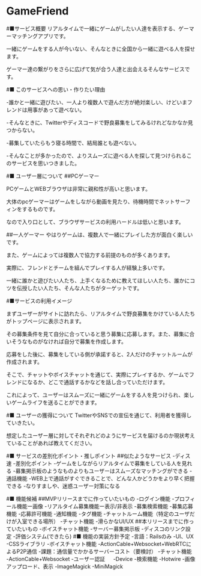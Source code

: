 # GameFriend
#■サービス概要
リアルタイムで一緒にゲームがしたい人達を表示する、ゲーマーマッチングアプリです。

一緒にゲームをする人が今いない、そんなときに全国から一緒に遊べる人を探せます。

ゲーマー達の繋がりをさらに広げて気が合う人達と出会えるそんなサービスです。

#■ このサービスへの思い・作りたい理由

-誰かと一緒に遊びたい、一人より複数人で遊んだ方が絶対楽しい、けどいまフレンドは用事があって遊べない。

-そんなときに、Twitterやディスコードで野良募集をしてみるけれどなかなか見つからない。

-募集していたらもう寝る時間で、結局誰とも遊べない。

-そんなことが多かったので、よりスムーズに遊べる人を探して見つけられるこのサービスを思いつきました。


#■ ユーザー層について
##PCゲーマー

PCゲームとWEBブラウザは非常に親和性が高いと思います。

大体のpcゲーマーはゲームをしながら動画を見たり、待機時間でネットサーフィンをするものです。

なので入り口として、ブラウザサービスの利用ハードルは低いと思います。

##一人ゲーマー
やはりゲームは、複数人で一緒にプレイした方が面白く楽しいです。

また、ゲームによっては複数人で協力する前提のものが多くあります。

実際に、フレンドとチームを組んでプレイする人が経験上多いです。

一緒に誰かと遊びたい人たち、上手くなるために教えてほしい人たち、誰かにコツを伝授したい人たち、そんな人たちがターゲットです。


#■サービスの利用イメージ

まずユーザーがサイトに訪れたら、リアルタイムで野良募集をかけている人たちがトップページに表示されます。

その募集条件を見て自分に合っていると思う募集に応募します。また、募集に合いそうなものがなければ自分で募集を作成します。

応募をした後に、募集をしている側が承諾すると、2人だけのチャットルームが作成されます。

そこで、チャットやボイスチャットを通じて、実際にプレイするか、ゲームでフレンドになるか、どこで通話するかなどを話し合っていただけます。


これによって、ユーザーはスムーズに一緒にゲームをする人を見つけられ、楽しいゲームライフを送ることができます。


#■ ユーザーの獲得について
TwitterやSNSでの宣伝を通じて、利用者を獲得していきたい。

想定したユーザー層に対してそれぞれどのようにサービスを届けるのか現状考えていることがあれば教えてください。

#■ サービスの差別化ポイント・推しポイント
##似たようなサービス
-ディス速
    -差別化ポイント
        -ゲームをしながらリアルタイムで募集をしている人を見れる
        -募集掲示板のようなものよりもユーザーはスムーズなマッチングができる
        -通話機能
        -WEB上で通話がすぐできることで、どんな人かどうかをより早く把握できる
        -なりすましや、迷惑ユーザー対策になる

#■ 機能候補
##MVPリリースまでに作っていたいもの
    -ログイン機能
    -プロフィール機能ー画像
    -リアルタイム募集機能ー表示/非表示
    -募集検索機能
    -募集応募機能
    -応募許可機能
    -通知機能
    -タグ機能
    -チャットルーム機能（特定のユーザだけが入室できる場所）
    -チャット機能
    -滑らかなUI/UX
##本リリースまでに作っていたいもの
    -ボイスチャット機能
    -サーバー募集掲示板
    -ディスコのリンク設定
    -評価システム(できたら)
#■ 機能の実装方針予定
    -言語：Railsのみ
    -UI、UX
        -CSSライブラリ
    -ボイスチャット機能
        -ActionCable+Websocket+WebRTCによるP2P通信
        -課題：通信量でかかるサーバーコスト（要検討）
    -チャット機能
        -ActionCable+Websocket
    -ユーザー認証
    　  -Device
    -検索機能
        -Hotwire
    -画像アップロード、表示
        -ImageMagick
        -MiniMagick
